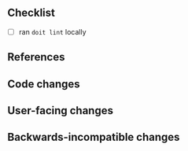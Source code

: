 <!--
Thanks for contributing to jupyterlab-deck!
Please fill out the following items to submit a pull request.

See the contributing guidelines for more information:
https://github.com/deathbeds/jupyterlab-deck/main/CONTRIBUTING.md
-->

## Checklist

- [ ] ran `doit lint` locally

## References

<!-- Note issue numbers this pull request addresses (should be at least one, see contributing guidelines above). -->

<!-- Note any other pull requests that address this issue and how this pull request is different. -->

## Code changes

<!-- Describe the code changes and how they address the issue. -->

## User-facing changes

<!-- Describe any visual or user interaction changes and how they address the issue. -->

<!-- For visual changes, include before and after screenshots here. -->

## Backwards-incompatible changes

<!-- Describe any backwards-incompatible changes to jupyterlab-deck public APIs. -->
